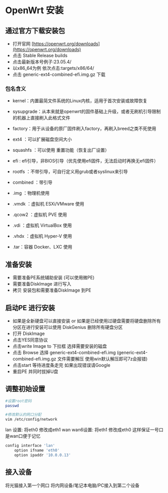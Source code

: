 # OpenWrt 安装

## 通过官方下载安装包

- 打开官网 [https://openwrt.org/downloads](https://openwrt.org/downloads)
- 点击 Stable Release builds
- 点击最新版本号例子:23.05.4/
- 以x86_64为例 依次点击:targets/x86/64/
- 点击 generic-ext4-combined-efi.img.gz 下载

### 包名含义

- kernel：内置最简文件系统的Linux内核，适用于首次安装或故障恢复

- sysupgrade：从本来就是openwrt的固件基础上升级，或者无刷机引导限制的机器上直接刷入此格式文件

- factory：用于从设备的原厂固件刷入factory，再刷入breed之类不死使用

- ext4 ：可以扩展磁盘空间大小

- squashfs ：可以使用 重置功能（恢复出厂设置）

- efi : efi引导，非BIOS引导（优先使用efi固件，无法启动时再换无efi固件）

- rootfs ：不带引导，可自行定义用grub或者syslinux来引导

- combined ：带引导

- .img ：物理机使用

- .vmdk ：虚拟机 ESXi/VMware 使用

- .qcow2 ：虚拟机 PVE 使用

- .vdi ：虚拟机 VirtualBox 使用

- .vhdx ：虚拟机 Hyper-V 使用

- .tar：容器 Docker、LXC 使用

## 准备安装

- 需要准备PE系统辅助安装 (可以使用微PE)
- 需要准备DiskImage 进行写入
- 拷贝 安装包和需要准备DiskImage 到PE

## 启动PE 进行安装

- 如果是全新硬盘可以直接安装 or 如果是已经使用过硬盘需要将硬盘删除所有分区在进行安装可以使用 DiskGenius 删除所有硬盘分区
- 打开 DiskImage
- 点击YES同意协议
- 点击write Image to 下拉框 选择需要安装的磁盘
- 点击 Browse 选择 generic-ext4-combined-efi.img (generic-ext4-combined-efi.img.gz 文件需要解压
  使用win默认解压即可7z会报错)
- 点击start 等待进度条走完 如果出现错误请Google
- 重启PE 并同时拔掉U盘

## 调整初始设置

```Bash
#设置root密码
passwd

#修改默认的网口分配
vim /etc/config/network 
```

lan 设置: 将eth0 修改成eth1
wan wan6设置: 将eth1 修改成eth0
这样保证一号口是wan口便于记忆

```Bash
config interface 'lan' 
    option ifname 'eth0' 
    option ipaddr '10.0.0.13'
```

## 接入设备

将光猫接入第一个网口 将内网设备/笔记本电脑/PC接入到第二个设备